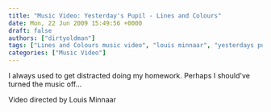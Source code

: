 ```yaml
---
title: "Music Video: Yesterday's Pupil - Lines and Colours"
date: Mon, 22 Jun 2009 15:49:56 +0000
draft: false
authors: ["dirtyoldman"]
tags: ["Lines and Colours music video", "louis minnaar", "yesterdays pupil"]
categories: ["Music Video"]
---
```




I always used to get distracted doing my homework. Perhaps I should've turned the music off...

Video directed by Louis Minnaar
